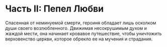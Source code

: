 # Часть II: Пепел Любви

Спасенная от неминуемой смерти, героиня обладает лишь осколком души своего возлюбленного. Движимая несокрушимым духом и жаждой мести, она начинает кровавое путешествие, чтобы уничтожить верховенство церкви, которое обрекло ее на мучения и страдания.